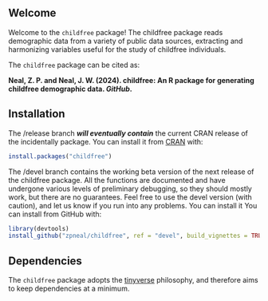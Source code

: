 ## Welcome
Welcome to the `childfree` package\! The childfree package reads demographic data from a variety of public data sources, extracting and harmonizing variables useful for the study of childfree individuals.

The `childfree` package can be cited as:

**Neal, Z. P. and Neal, J. W. (2024). childfree: An R package for generating childfree demographic data. *GitHub*.**

## Installation
The /release branch ***will eventually contain*** the current CRAN release of the incidentally package. You can install it from [CRAN](https://CRAN.R-project.org) with:
``` r
install.packages("childfree")
```

The /devel branch contains the working beta version of the next release of the childfree package. All the functions are documented and have undergone various levels of preliminary debugging, so they should mostly work, but there are no guarantees. Feel free to use the devel version (with caution), and let us know if you run into any problems. You can install it You can install from GitHub with:
``` r
library(devtools)
install_github("zpneal/childfree", ref = "devel", build_vignettes = TRUE)
```

## Dependencies
The `childfree` package adopts the [tinyverse](https://www.tinyverse.org/) philosophy, and therefore aims to keep dependencies at a minimum.
